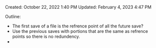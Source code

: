 Created: October 22, 2022 1:40 PM
Updated: February 4, 2023 4:47 PM

Outline:

- The first save of a file is the refrence point of all the future save?
- Use the previous saves with portions that are the same as refrence points so there is no redundency.
-